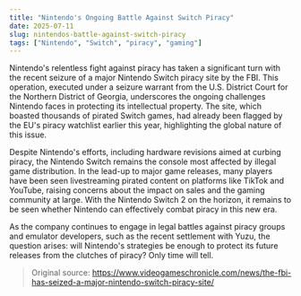 ```yaml
---
title: "Nintendo's Ongoing Battle Against Switch Piracy"
date: 2025-07-11
slug: nintendos-battle-against-switch-piracy
tags: ["Nintendo", "Switch", "piracy", "gaming"]
---
```


Nintendo's relentless fight against piracy has taken a significant turn with the recent seizure of a major Nintendo Switch piracy site by the FBI. This operation, executed under a seizure warrant from the U.S. District Court for the Northern District of Georgia, underscores the ongoing challenges Nintendo faces in protecting its intellectual property. The site, which boasted thousands of pirated Switch games, had already been flagged by the EU's piracy watchlist earlier this year, highlighting the global nature of this issue.

Despite Nintendo's efforts, including hardware revisions aimed at curbing piracy, the Nintendo Switch remains the console most affected by illegal game distribution. In the lead-up to major game releases, many players have been seen livestreaming pirated content on platforms like TikTok and YouTube, raising concerns about the impact on sales and the gaming community at large. With the Nintendo Switch 2 on the horizon, it remains to be seen whether Nintendo can effectively combat piracy in this new era.

As the company continues to engage in legal battles against piracy groups and emulator developers, such as the recent settlement with Yuzu, the question arises: will Nintendo's strategies be enough to protect its future releases from the clutches of piracy? Only time will tell.
> Original source: https://www.videogameschronicle.com/news/the-fbi-has-seized-a-major-nintendo-switch-piracy-site/